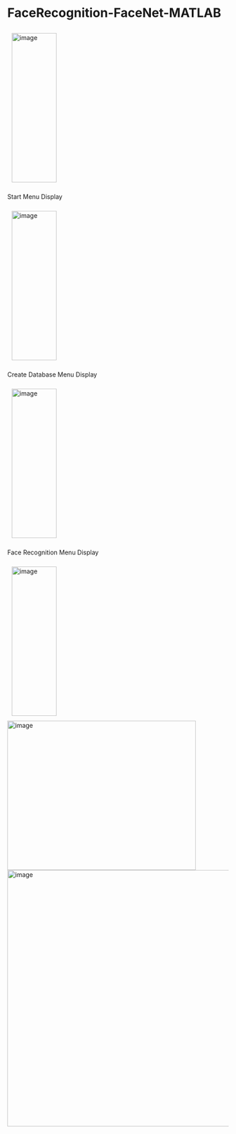 # FaceRecognition-FaceNet-MATLAB

<div>
      <img width="429" height="340" alt="image" src="https://github.com/user-attachments/assets/7921d126-e9b9-4099-ab31-c8336ff89743" style="width: 45%; margin: 2%; display: inline-block;">
      <p> Start Menu Display </p>
      <img width="429" height="340" alt="image" src="https://github.com/user-attachments/assets/fb3a7f9f-e29f-42ac-9ae9-52f5cf94a044" style="width: 45%; margin: 2%; display: inline-block;">
      <p> Create Database Menu Display </p>
      <img width="429" height="340" alt="image" src="https://github.com/user-attachments/assets/43e0c47e-28d7-4448-83ac-80103481190f" style="width: 45%; margin: 2%; display: inline-block;">
      <p> Face Recognition Menu Display </p>
      <img width="429" height="340" alt="image" src="https://github.com/user-attachments/assets/3bffd497-d92f-4cd2-81db-d1294c528bd6" style="width: 45%; margin: 2%; display: inline-block;">
    </div>
<img width="429" height="340" alt="image" src="https://github.com/user-attachments/assets/3bffd497-d92f-4cd2-81db-d1294c528bd6" />
<img width="826" height="584" alt="image" src="https://github.com/user-attachments/assets/3bffd497-d92f-4cd2-81db-d1294c528bd6" />

